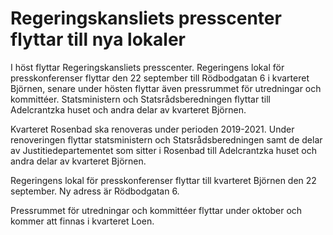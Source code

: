 # Regeringskansliets presscenter flyttar till nya lokaler

I höst flyttar Regeringskansliets presscenter. Regeringens lokal för presskonferenser flyttar den 22 september till Rödbodgatan 6 i kvarteret Björnen, senare under hösten flyttar även pressrummet för utredningar och kommittéer. Statsministern och Statsrådsberedningen flyttar till Adelcrantzka huset och andra delar av kvarteret Björnen.

Kvarteret Rosenbad ska renoveras under perioden 2019-2021. Under renoveringen flyttar statsministern och Statsrådsberedningen samt de delar av Justitiedepartementet som sitter i Rosenbad till Adelcrantzka huset och andra delar av kvarteret Björnen.

Regeringens lokal för presskonferenser flyttar till kvarteret Björnen den 22 september. Ny adress är Rödbodgatan 6.

Pressrummet för utredningar och kommittéer flyttar under oktober och kommer att finnas i kvarteret Loen.
